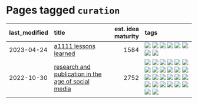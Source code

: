 # Pages tagged `curation`

|last_modified|title|est. idea maturity|tags
|:---|:---|---:|:---|
|2023-04-24|[a1111 lessons learned](../a1111_lessons_learned.md)|1584|[![](https://img.shields.io/badge/tag-apt_registry-e168be)](../tags/apt_registry.md) [![](https://img.shields.io/badge/tag-curation-12eec5)](../tags/curation.md) [![](https://img.shields.io/badge/tag-discoverability-ea1833)](../tags/discoverability.md) [![](https://img.shields.io/badge/tag-documentation-96f12e)](../tags/documentation.md) [![](https://img.shields.io/badge/tag-experimental-fda5ff)](../tags/experimental.md) [![](https://img.shields.io/badge/tag-extensions-5e378d)](../tags/extensions.md) [![](https://img.shields.io/badge/tag-opensource-a4124b)](../tags/opensource.md) [![](https://img.shields.io/badge/tag-ux-394ee4)](../tags/ux.md)|
|2022-10-30|[research and publication in the age of social media](../research-and-social.md)|2752|[![](https://img.shields.io/badge/tag-arxiv-92ab1c)](../tags/arxiv.md) [![](https://img.shields.io/badge/tag-citation-12f6d5)](../tags/citation.md) [![](https://img.shields.io/badge/tag-corrections-48fb29)](../tags/corrections.md) [![](https://img.shields.io/badge/tag-credit-4db4d2)](../tags/credit.md) [![](https://img.shields.io/badge/tag-curation-12eec5)](../tags/curation.md) [![](https://img.shields.io/badge/tag-discoverability-ea1833)](../tags/discoverability.md) [![](https://img.shields.io/badge/tag-discussion-f14da)](../tags/discussion.md) [![](https://img.shields.io/badge/tag-feed-1043a5)](../tags/feed.md) [![](https://img.shields.io/badge/tag-git-35b163)](../tags/git.md) [![](https://img.shields.io/badge/tag-github-c4fb38)](../tags/github.md) [![](https://img.shields.io/badge/tag-historyofscience-1eefac)](../tags/historyofscience.md) [![](https://img.shields.io/badge/tag-mastodon-3f9741)](../tags/mastodon.md) [![](https://img.shields.io/badge/tag-openreview-c6963e)](../tags/openreview.md) [![](https://img.shields.io/badge/tag-paperswithcode-6013c8)](../tags/paperswithcode.md) [![](https://img.shields.io/badge/tag-platform-e3be61)](../tags/platform.md) [![](https://img.shields.io/badge/tag-publication-4d35f9)](../tags/publication.md) [![](https://img.shields.io/badge/tag-reproducibility-e9b626)](../tags/reproducibility.md) [![](https://img.shields.io/badge/tag-research-1614f8)](../tags/research.md) [![](https://img.shields.io/badge/tag-retractions-82d6e)](../tags/retractions.md) [![](https://img.shields.io/badge/tag-search-752fd7)](../tags/search.md) [![](https://img.shields.io/badge/tag-socialmedia-9c3a4a)](../tags/socialmedia.md) [![](https://img.shields.io/badge/tag-stackoverflow-dad82b)](../tags/stackoverflow.md) [![](https://img.shields.io/badge/tag-subscription-35d420)](../tags/subscription.md) [![](https://img.shields.io/badge/tag-transparency-997e5)](../tags/transparency.md) [![](https://img.shields.io/badge/tag-twitter-32d44f)](../tags/twitter.md) [![](https://img.shields.io/badge/tag-validation-fe4dc)](../tags/validation.md)|